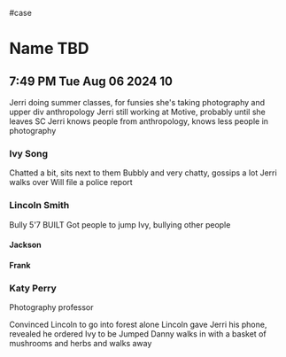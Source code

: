 #case
# Name TBD
## 7:49 PM Tue Aug 06 2024 10

Jerri doing summer classes, for funsies she's taking photography and upper div anthropology
Jerri still working at Motive, probably until she leaves SC
Jerri knows people from anthropology, knows less people in photography

### Ivy Song
Chatted a bit, sits next to them
Bubbly and very chatty, gossips a lot
Jerri walks over
Will file a police report
### Lincoln Smith
Bully
5'7 BUILT
Got people to jump Ivy, bullying other people
#### Jackson
#### Frank
### Katy Perry
Photography professor


Convinced Lincoln to go into forest alone
Lincoln gave Jerri his phone, revealed he ordered Ivy to be Jumped
Danny walks in with a basket of mushrooms and herbs and walks away
